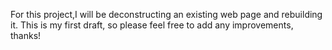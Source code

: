 For this project,I will be deconstructing an existing web page and rebuilding it. This is my first draft, so please feel free to add any improvements, thanks!
